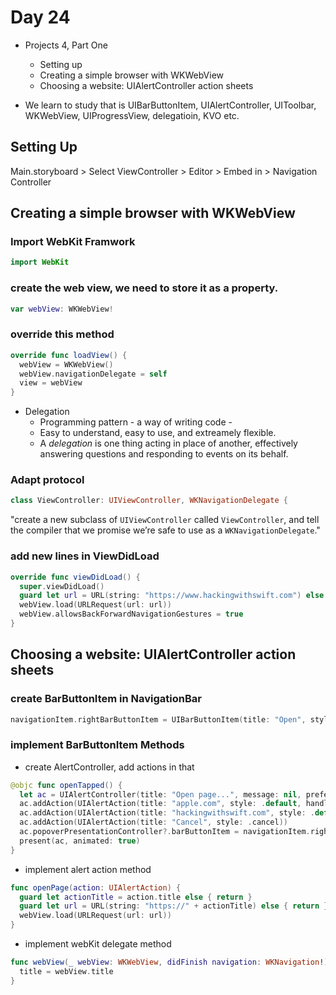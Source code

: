 # Day 24

* Projects 4, Part One
  - Setting up
  - Creating a simple browser with WKWebView
  - Choosing a website: UIAlertController action sheets

* We learn to study that is UIBarButtonItem, UIAlertController, UIToolbar, WKWebView, UIProgressView, delegatioin, KVO etc.

## Setting Up

Main.storyboard > Select ViewController > Editor > Embed in > Navigation Controller

## Creating a simple browser with WKWebView

### Import WebKit Framwork

```Swift
import WebKit
```

### create the web view, we need to store it as a property.

```Swift
var webView: WKWebView!
```

### override this method

```Swift
override func loadView() {
  webView = WKWebView()
  webView.navigationDelegate = self
  view = webView
}
```
* Delegation
  * Programming pattern - a way of writing code -
  * Easy to understand, easy to use, and extreamely flexible.
  * A _delegation_ is one thing acting in place of another, effectively answering questions and responding to events on its behalf.

### Adapt protocol

```Swift
class ViewController: UIViewController, WKNavigationDelegate {
```

"create a new subclass of `UIViewController` called `ViewController`, and tell the compiler that we promise we’re safe to use as a `WKNavigationDelegate`."

### add new lines in ViewDidLoad

```Swift
override func viewDidLoad() {
  super.viewDidLoad()
  guard let url = URL(string: "https://www.hackingwithswift.com") else { return }
  webView.load(URLRequest(url: url))
  webView.allowsBackForwardNavigationGestures = true
}
```

## Choosing a website: UIAlertController action sheets

### create BarButtonItem in NavigationBar

```Swift
navigationItem.rightBarButtonItem = UIBarButtonItem(title: "Open", style: .plain, target: self, action: #selector(openTapped))
```

### implement BarButtonItem Methods

* create AlertController, add actions in that

```Swift
@objc func openTapped() {
  let ac = UIAlertController(title: "Open page...", message: nil, preferredStyle: .actionSheet)
  ac.addAction(UIAlertAction(title: "apple.com", style: .default, handler: openPage))
  ac.addAction(UIAlertAction(title: "hackingwithswift.com", style: .default, handler: openPage))
  ac.addAction(UIAlertAction(title: "Cancel", style: .cancel))
  ac.popoverPresentationController?.barButtonItem = navigationItem.rightBarButtonItem
  present(ac, animated: true)
}
```

* implement alert action method

```Swift  
func openPage(action: UIAlertAction) {
  guard let actionTitle = action.title else { return }
  guard let url = URL(string: "https://" + actionTitle) else { return }
  webView.load(URLRequest(url: url))
}
```

* implement webKit delegate method

```Swift  
func webView(_ webView: WKWebView, didFinish navigation: WKNavigation!) {
  title = webView.title
}
```